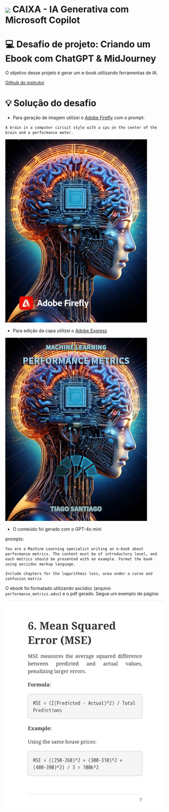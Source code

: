 <h1>
<a href="https://www.dio.me/">
     <img align="center" width="40px" src="https://hermes.digitalinnovation.one/assets/diome/logo-minimized.png"></a>
    <span> CAIXA - IA Generativa com Microsoft Copilot</span>
</h1>

# :computer: Desafio de projeto: Criando um Ebook com ChatGPT & MidJourney

O objetivo desse projeto é gerar um e-book utilizando ferramentas de IA.

[Github do instrutor](https://github.com/felipeAguiarCode/prompts-recipe-to-create-a-ebook)


# :bulb: Solução do desafio

- Para geração de imagem utilizei o [Adobe Firefly](https://firefly.adobe.com/) com o prompt:

``` 
A brain in a computer circuit style with a cpu on the center of the brain and a performance meter.
```

<img src=firefly.jpg>

- Para edição da capa utilizei o [Adobe Express](https://new.express.adobe.com/)

<img src=cover.png>

- O conteúdo foi gerado com o GPT-4o mini

prompts:

```
You are a Machine Learning specialist writing an e-book about performance metrics. The content must be of introductory level, and each metrics should be presented with an example. Format the book using asciidoc markup language. 
```
```
Include chapters for the logarithmic loss, area under a curve and confusion matrix
```

O ebook foi formatado utilizando asciidoc (arquivo `performance_metrics.adoc`) e o pdf gerado. Segue um exemplo de página:

<img src=pag.png>